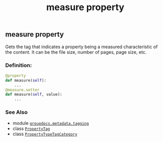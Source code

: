 ﻿---
title: measure property
second_title: GroupDocs.Metadata for Python via .NET API References
description: 
type: docs
url: /python-net/groupdocs.metadata.tagging/propertytypetagcategory/measure/
is_root: false
weight: 110
---

## measure property


Gets the tag that indicates a property being a measured characteristic of the content. 
It can be the file size, number of pages, page size, etc.
### Definition:
```python
@property
def measure(self):
    ...
@measure.setter
def measure(self, value):
    ...
```

### See Also
* module [`groupdocs.metadata.tagging`](../../)
* class [`PropertyTag`](/metadata/python-net/groupdocs.metadata.tagging/propertytag)
* class [`PropertyTypeTagCategory`](/metadata/python-net/groupdocs.metadata.tagging/propertytypetagcategory)
